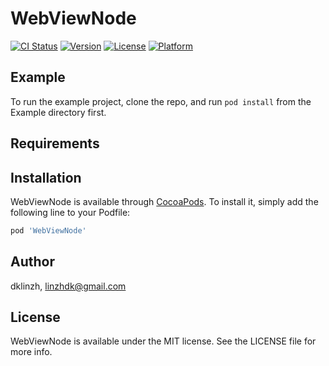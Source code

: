 # WebViewNode

[![CI Status](https://img.shields.io/travis/dklinzh/WebViewNode.svg?style=flat)](https://travis-ci.org/dklinzh/WebViewNode)
[![Version](https://img.shields.io/cocoapods/v/WebViewNode.svg?style=flat)](https://cocoapods.org/pods/WebViewNode)
[![License](https://img.shields.io/cocoapods/l/WebViewNode.svg?style=flat)](https://cocoapods.org/pods/WebViewNode)
[![Platform](https://img.shields.io/cocoapods/p/WebViewNode.svg?style=flat)](https://cocoapods.org/pods/WebViewNode)

## Example

To run the example project, clone the repo, and run `pod install` from the Example directory first.

## Requirements

## Installation

WebViewNode is available through [CocoaPods](https://cocoapods.org). To install
it, simply add the following line to your Podfile:

```ruby
pod 'WebViewNode'
```

## Author

dklinzh, linzhdk@gmail.com

## License

WebViewNode is available under the MIT license. See the LICENSE file for more info.
